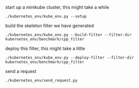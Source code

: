 start up a minikube cluster, this might take a while

`./kubernetes_env/kube_env.py --setup`

build the skeleton filter we have generated

`./kubernetes_env/kube_env.py --build-filter --filter-dir kubernetes_env/benchmark/cpp_filter`

deploy this filter, this might take a little

`./kubernetes_env/kube_env.py --deploy-filter --filter-dir kubernetes_env/benchmark/cpp_filter`

send a request

`./kubernetes_env/send_request.py`



